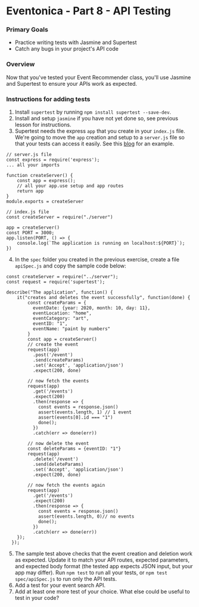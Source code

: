# Eventonica - Part 8 - API Testing

### Primary Goals

- Practice writing tests with Jasmine and Supertest
- Catch any bugs in your project's API code

### Overview

Now that you've tested your Event Recommender class, you'll use Jasmine and Supertest to ensure your APIs work as expected.

### Instructions for adding tests

1. Install `supertest` by running `npm install supertest --save-dev`.
2. Install and setup `jasmine` if you have not yet done so, see previous lesson for instructions.
3. Supertest needs the express `app` that you create in your `index.js` file. We're going to move the `app` creation and setup to a `server.js` file so that your tests can access it easily. See this [blog](https://rahmanfadhil.com/test-express-with-supertest/#test-preparation) for an example.

```
// server.js file
const express = require('express');
... all your imports

function createServer() {
    const app = express();
    // all your app.use setup and app routes
    return app
}
module.exports = createServer

// index.js file
const createServer = require("./server")

app = createServer()
const PORT = 3000;
app.listen(PORT, () => {
    console.log(`The application is running on localhost:${PORT}`);
})
```

4. In the `spec` folder you created in the previous exercise, create a file `apiSpec.js` and copy the sample code below:

```
const createServer = require("../server");
const request = require('supertest');

describe("The application", function() {
    it("creates and deletes the event successfully", function(done) {
        const createParams = {
          eventDate: {year: 2020, month: 10, day: 11},
          eventLocation: "home",
          eventCategory: "art",
          eventID: "1",
          eventName: "paint by numbers"
        }
        const app = createServer()
        // create the event
        request(app)
          .post('/event')
          .send(createParams)
          .set('Accept', 'application/json')
          .expect(200, done)

        // now fetch the events
        request(app)
          .get('/events')
          .expect(200)
          .then(response => {
            const events = response.json()
            assert(events.length, 1) // 1 event
            assert(events[0].id === "1")
            done();
          })
          .catch(err => done(err))

        // now delete the event
        const deleteParams = {eventID: "1"}
        request(app)
          .delete('/event')
          .send(deleteParams)
          .set('Accept', 'application/json')
          .expect(200, done)

        // now fetch the events again
        request(app)
          .get('/events')
          .expect(200)
          .then(response => {
            const events = response.json()
            assert(events.length, 0)// no events
            done();
          })
          .catch(err => done(err))
    });
  });
```

5. The sample test above checks that the event creation and deletion work as expected. Update it to match your API routes, expected parameters, and expected body format (the tested app expects JSON input, but your app may differ). Run `npm test` to run all your tests, or `npm test spec/apiSpec.js` to run only the API tests.
6. Add a test for your event search API.
7. Add at least one more test of your choice. What else could be useful to test in your code?

